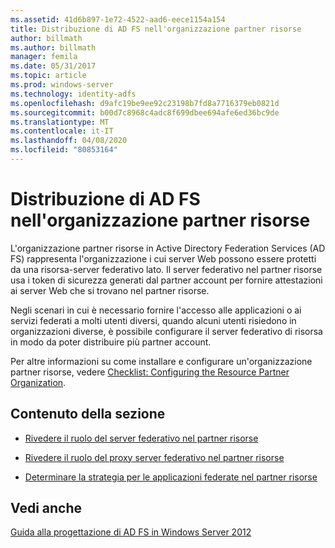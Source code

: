 ```yaml
---
ms.assetid: 41d6b897-1e72-4522-aad6-eece1154a154
title: Distribuzione di AD FS nell'organizzazione partner risorse
author: billmath
ms.author: billmath
manager: femila
ms.date: 05/31/2017
ms.topic: article
ms.prod: windows-server
ms.technology: identity-adfs
ms.openlocfilehash: d9afc19be9ee92c23198b7fd8a7716379eb0821d
ms.sourcegitcommit: b00d7c8968c4adc8f699dbee694afe6ed36bc9de
ms.translationtype: MT
ms.contentlocale: it-IT
ms.lasthandoff: 04/08/2020
ms.locfileid: "80853164"
---
```

# <a name="deploying-ad-fs-in-the-resource-partner-organization"></a>Distribuzione di AD FS nell'organizzazione partner risorse

L'organizzazione partner risorse in Active Directory Federation Services \(AD FS\) rappresenta l'organizzazione i cui server Web possono essere protetti da una risorsa\-server federativo lato. Il server federativo nel partner risorse usa i token di sicurezza generati dal partner account per fornire attestazioni ai server Web che si trovano nel partner risorse.  
  
Negli scenari in cui è necessario fornire l'accesso alle applicazioni o ai servizi federati a molti utenti diversi, quando alcuni utenti risiedono in organizzazioni diverse, è possibile configurare il server federativo di risorsa in modo da poter distribuire più partner account.  
  
Per altre informazioni su come installare e configurare un'organizzazione partner risorse, vedere [Checklist: Configuring the Resource Partner Organization](../../ad-fs/deployment/Checklist--Configuring-the-Resource-Partner-Organization.md).  
  
## <a name="in-this-section"></a>Contenuto della sezione  
  
-   [Rivedere il ruolo del server federativo nel partner risorse](Review-the-Role-of-the-Federation-Server-in-the-Resource-Partner.md)  
  
-   [Rivedere il ruolo del proxy server federativo nel partner risorse](Review-the-Role-of-the-Federation-Server-Proxy-in-the-Resource-Partner.md)  
  
-   [Determinare la strategia per le applicazioni federate nel partner risorse](Determine-Your-Federated-Application-Strategy-in-the-Resource-Partner.md)  
  

## <a name="see-also"></a>Vedi anche
[Guida alla progettazione di AD FS in Windows Server 2012](AD-FS-Design-Guide-in-Windows-Server-2012.md)
